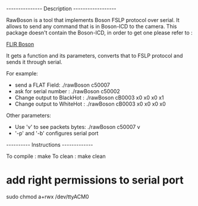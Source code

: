 --------------- Description ------------------

RawBoson is a tool that implements Boson FSLP protocol over serial.
It allows to send any command that is in Boson-ICD to the camera.
This package doesn't contain the Boson-ICD, in order to get one please refer to :

[FLIR Boson](http://www.flir.com/cores/boson/)

It gets a function and its parameters, converts that to FSLP protocol and sends it through serial.

For example:
* send a FLAT Field:  ./rawBoson c50007
* ask for serial number : ./rawBoson c50002
* Change output to BlackHot : ./rawBoson cB0003 x0 x0 x0 x1
* Change output to WhiteHot : ./rawBoson cB0003 x0 x0 x0 x0

Other parameters:
* Use 'v' to see packets bytes: ./rawBoson c50007 v
* '-p' and '-b' configures serial port


---------- Instructions -------------

To compile : make
To clean   : make clean

# add right permissions to serial port
sudo chmod a+rwx /dev/ttyACM0
